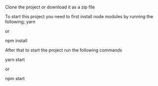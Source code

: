 Clone the project or download it as a zip file


To start this project you need to first install node modules by running the following;
yarn

or

npm install


After that to start the project run  the following commands

yarn start

or 

npm start
